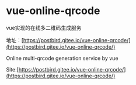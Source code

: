 # vue-online-qrcode

vue实现的在线多二维码生成服务

地址：[https://postbird.gitee.io/vue-online-qrcode/](https://postbird.gitee.io/vue-online-qrcode/)

Online multi-qrcode generation service  by vue

Site:[https://postbird.gitee.io/vue-online-qrcode/](https://postbird.gitee.io/vue-online-qrcode/)